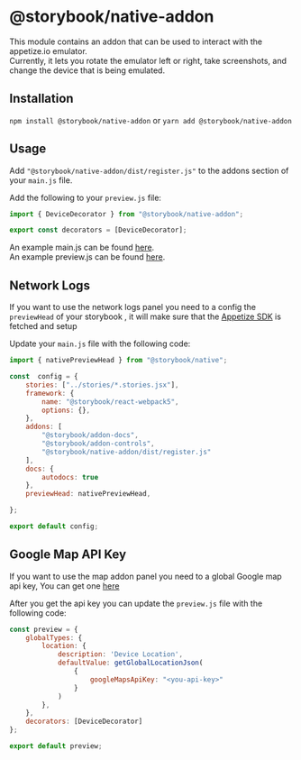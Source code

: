 # @storybook/native-addon
This module contains an addon that can be used to interact with the appetize.io emulator.  
Currently, it lets you rotate the emulator left or right, take screenshots, and change the device that is being emulated.

## Installation
`npm install @storybook/native-addon`
or
`yarn add @storybook/native-addon`

## Usage
Add `"@storybook/native-addon/dist/register.js"` to the addons section of your `main.js` file.

Add the following to your `preview.js` file:
```jsx
import { DeviceDecorator } from "@storybook/native-addon";

export const decorators = [DeviceDecorator];
```

An example main.js can be found [here](../../examples/controls/.storybook/main.js).  
An example preview.js can be found [here](../../examples/controls/.storybook/preview.js).  

## Network Logs 

If you want to use the network logs panel you need to a config the `previewHead` of your storybook , 
it will make sure that the [Appetize SDK](https://docs.appetize.io/javascript-sdk/getting-started) is fetched and setup

Update your `main.js` file with the following code:

```js
import { nativePreviewHead } from "@storybook/native";

const  config = {
    stories: ["../stories/*.stories.jsx"],
    framework: {
        name: "@storybook/react-webpack5",
        options: {},
    },
    addons: [
        "@storybook/addon-docs",
        "@storybook/addon-controls",
        "@storybook/native-addon/dist/register.js"
    ],
    docs: {
        autodocs: true
    },
    previewHead: nativePreviewHead,

};

export default config;
```

## Google Map API Key

If you want to use the map addon panel you need to a global Google map api key, You can get one [here](https://developers.google.com/maps/documentation/javascript)

After you get the api key you can update the `preview.js` file with the following code:

```js
const preview = {
    globalTypes: {
        location: {
            description: 'Device Location',
            defaultValue: getGlobalLocationJson(
                {
                    googleMapsApiKey: "<you-api-key>"
                }
            )
        },
    },
    decorators: [DeviceDecorator]
};

export default preview;
```